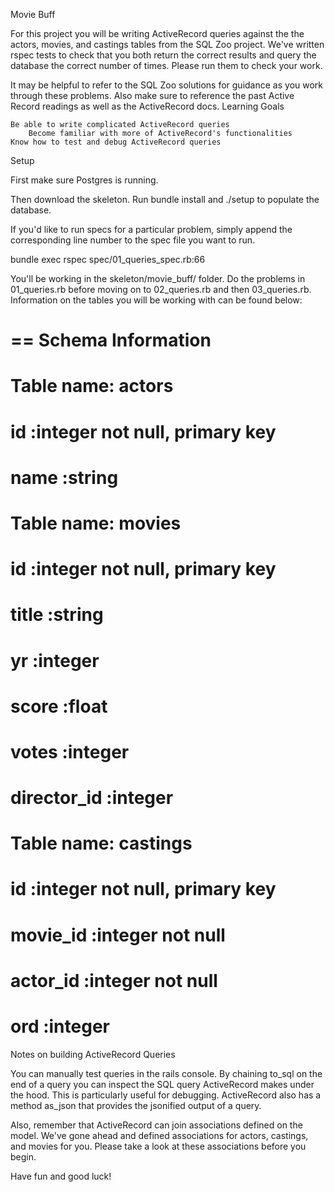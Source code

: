 Movie Buff

For this project you will be writing ActiveRecord queries against the the actors, movies, and castings tables from the SQL Zoo project. We've written rspec tests to check that you both return the correct results and query the database the correct number of times. Please run them to check your work.

It may be helpful to refer to the SQL Zoo solutions for guidance as you work through these problems. Also make sure to reference the past Active Record readings as well as the ActiveRecord docs.
Learning Goals

    Be able to write complicated ActiveRecord queries
        Become familiar with more of ActiveRecord's functionalities
    Know how to test and debug ActiveRecord queries

Setup

First make sure Postgres is running.

Then download the skeleton. Run bundle install and ./setup to populate the database.

If you'd like to run specs for a particular problem, simply append the corresponding line number to the spec file you want to run.

bundle exec rspec spec/01_queries_spec.rb:66

You'll be working in the skeleton/movie_buff/ folder. Do the problems in 01_queries.rb before moving on to 02_queries.rb and then 03_queries.rb. Information on the tables you will be working with can be found below:

# == Schema Information
#
# Table name: actors
#
#  id          :integer      not null, primary key
#  name        :string
#
# Table name: movies
#
#  id          :integer      not null, primary key
#  title       :string
#  yr          :integer
#  score       :float
#  votes       :integer
#  director_id :integer
#
# Table name: castings
#
#  id          :integer      not null, primary key
#  movie_id    :integer      not null
#  actor_id    :integer      not null
#  ord         :integer

Notes on building ActiveRecord Queries

You can manually test queries in the rails console. By chaining to_sql on the end of a query you can inspect the SQL query ActiveRecord makes under the hood. This is particularly useful for debugging. ActiveRecord also has a method as_json that provides the jsonified output of a query.

Also, remember that ActiveRecord can join associations defined on the model. We've gone ahead and defined associations for actors, castings, and movies for you. Please take a look at these associations before you begin.

Have fun and good luck!